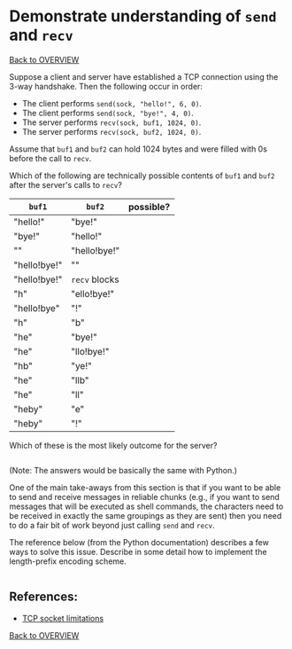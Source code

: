 # Demonstrate understanding of `send` and `recv`

[Back to OVERVIEW](../../README.md)

Suppose a client and server have established a TCP connection using the
3-way handshake. Then the following occur in order:
- The client performs `send(sock, "hello!", 6, 0)`.
- The client performs `send(sock, "bye!", 4, 0)`.
- The server performs `recv(sock, buf1, 1024, 0)`.
- The server performs `recv(sock, buf2, 1024, 0)`.

Assume that `buf1` and `buf2` can hold 1024 bytes and were filled with 0s
before the call to `recv`.

Which of the following are technically possible contents of `buf1` and `buf2`
after the server's calls to `recv`?

| `buf1`          | `buf2`          |  possible?  |
|-----------------|-----------------|-------------|
| "hello!"        | "bye!"          |             |
| "bye!"          | "hello!"        |             |
| ""              | "hello!bye!"    |             |
| "hello!bye!"    | ""              |             |
| "hello!bye!"    | `recv` blocks   |             |
| "h"             | "ello!bye!"     |             |
| "hello!bye"     | "!"             |             |
| "h"             | "b"             |             |
| "he"            | "bye!"          |             |
| "he"            | "llo!bye!"      |             |
| "hb"            | "ye!"           |             |
| "he"            | "llb"           |             |
| "he"            | "ll"            |             |
| "heby"          | "e"             |             |
| "heby"          | "!"             |             |

Which of these is the most likely outcome for the server?

```

```

(Note: The answers would be basically the same with Python.)


One of the main take-aways from this section is that if you want to be able
to send and receive messages in reliable chunks (e.g., if you want to send
messages that will be executed as shell commands, the characters need to be
received in exactly the same groupings as they are sent) then you need to
do a fair bit of work beyond just calling `send` and `recv`.

The reference below (from the Python documentation) describes a few ways to
solve this issue. Describe in some detail how to implement the length-prefix
encoding scheme.

```

```

## References:

- [TCP socket limitations](https://docs.python.org/3/howto/sockets.html#using-a-sock)

[Back to OVERVIEW](../../README.md)